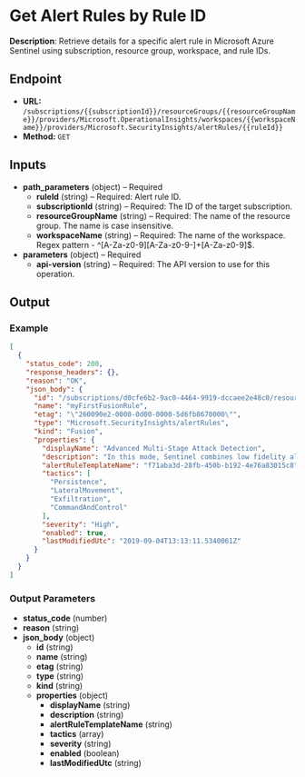 # Get Alert Rules by Rule ID

**Description**: Retrieve details for a specific alert rule in Microsoft Azure Sentinel using subscription, resource group, workspace, and rule IDs.

## Endpoint

- **URL:** `/subscriptions/{{subscriptionId}}/resourceGroups/{{resourceGroupName}}/providers/Microsoft.OperationalInsights/workspaces/{{workspaceName}}/providers/Microsoft.SecurityInsights/alertRules/{{ruleId}}`
- **Method:** `GET`
## Inputs

- **path_parameters** (object) – Required
  - **ruleId** (string) – Required: Alert rule ID.
  - **subscriptionId** (string) – Required: The ID of the target subscription.
  - **resourceGroupName** (string) – Required: The name of the resource group. The name is case insensitive.
  - **workspaceName** (string) – Required: The name of the workspace. Regex pattern - ^[A-Za-z0-9][A-Za-z0-9-]+[A-Za-z0-9]$.
- **parameters** (object) – Required
  - **api-version** (string) – Required: The API version to use for this operation.
## Output

### Example

```json
[
  {
    "status_code": 200,
    "response_headers": {},
    "reason": "OK",
    "json_body": {
      "id": "/subscriptions/d0cfe6b2-9ac0-4464-9919-dccaee2e48c0/resourceGroups/myRg/providers/Microsoft.OperationalInsights/workspaces/myWorkspace/providers/Microsoft.SecurityInsights/alertRules/myFirstFusionRule",
      "name": "myFirstFusionRule",
      "etag": "\"260090e2-0000-0d00-0000-5d6fb8670000\"",
      "type": "Microsoft.SecurityInsights/alertRules",
      "kind": "Fusion",
      "properties": {
        "displayName": "Advanced Multi-Stage Attack Detection",
        "description": "In this mode, Sentinel combines low fidelity alerts, which themselves may not be actionable, and events across multiple products, into high fidelity security interesting incidents. The system looks at multiple products to produce actionable incidents. Custom tailored to each tenant, Fusion not only reduces false positive rates but also can detect attacks with limited or missing information. \nIncidents generated by Fusion system will encase two or more alerts. By design, Fusion incidents are low volume, high fidelity and will be high severity, which is why Fusion is turned ON by default in Azure Sentinel.\n\nFor Fusion to work, please configure the following data sources in Data Connectors tab:\nRequired - Azure Active Directory Identity Protection\nRequired - Microsoft Cloud App Security\nIf Available - Palo Alto Network\n\nFor full list of scenarios covered by Fusion, and detail instructions on how to configure the required data sources, go to aka.ms/SentinelFusion",
        "alertRuleTemplateName": "f71aba3d-28fb-450b-b192-4e76a83015c8",
        "tactics": [
          "Persistence",
          "LateralMovement",
          "Exfiltration",
          "CommandAndControl"
        ],
        "severity": "High",
        "enabled": true,
        "lastModifiedUtc": "2019-09-04T13:13:11.5340061Z"
      }
    }
  }
]
```
### Output Parameters

- **status_code** (number)
- **reason** (string)
- **json_body** (object)
  - **id** (string)
  - **name** (string)
  - **etag** (string)
  - **type** (string)
  - **kind** (string)
  - **properties** (object)
    - **displayName** (string)
    - **description** (string)
    - **alertRuleTemplateName** (string)
    - **tactics** (array)
    - **severity** (string)
    - **enabled** (boolean)
    - **lastModifiedUtc** (string)